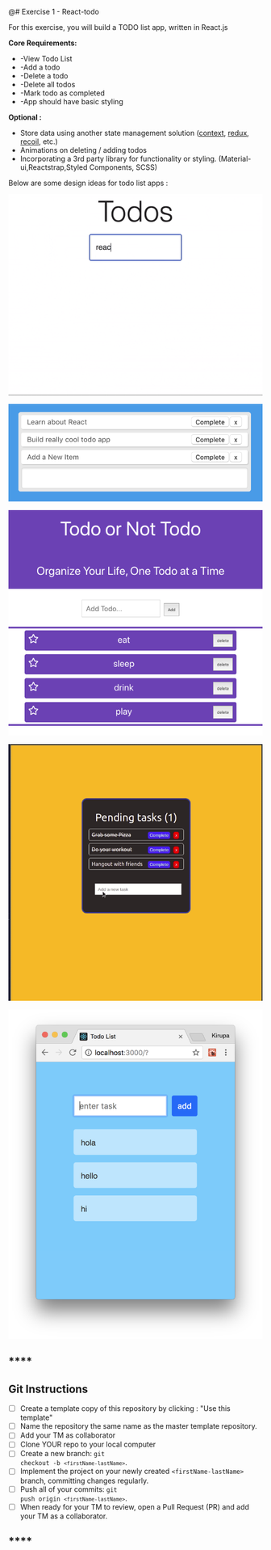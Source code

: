 @# Exercise 1 - React-todo

For this exercise, you will build a TODO list app, written in React.js

**Core Requirements:**

- -View Todo List
- -Add a todo
- -Delete a todo
- -Delete all todos
- -Mark todo as completed
- -App should have basic styling

**Optional :**

- Store data using another state management solution ([context](https://reactjs.org/docs/context.html), [redux](https://redux.js.org/), [recoil](https://recoiljs.org/), etc.)
- Animations on deleting / adding todos
- Incorporating a 3rd party library for functionality or styling. (Material-ui,Reactstrap,Styled Components, SCSS)

Below are some design ideas for todo list apps :

![todo](assets/todo-freecode.gif)

![todo2](assets/todo-digiocean.png)

![todo3](assets/todo-purple.png)

![todo4](assets/todo-pusher.gif)

![todo1](assets/blue-todo.jpg)

## **************************\*\*\*\***************************

## Git Instructions

- [ ] Create a template copy of this repository by clicking : "Use this template"
- [ ] Name the repository the same name as the master template repository.
- [ ] Add your TM as collaborator
- [ ] Clone YOUR repo to your local computer
- [ ] Create a new branch: <code>git checkout -b `<firstName-lastName>`</code>.
- [ ] Implement the project on your newly created `<firstName-lastName>` branch, committing changes regularly.
- [ ] Push all of your commits: <code>git push origin `<firstName-lastName>`</code>.
- [ ] When ready for your TM to review, open a Pull Request (PR) and add your TM as a collaborator.

## **************************\*\*\*\***************************

